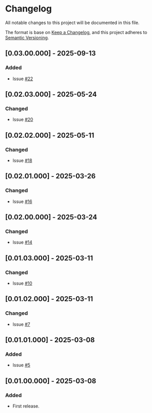 # Changelog
All notable changes to this project will be documented in this file.

The format is base on [Keep a Changelog](https://keepachangelog.com/en/1.1.0/), and this project adheres to [Semantic Versioning](https://semver.org/spec/v2.0.0.html).


## [0.03.00.000] - 2025-09-13
### Added
- Issue [#22](https://github.com/j3-signalroom/aws-clients-python_lib/issues/22)

## [0.02.03.000] - 2025-05-24
### Changed
- Issue [#20](https://github.com/j3-signalroom/aws-clients-python_lib/issues/20)

## [0.02.02.000] - 2025-05-11
### Changed
- Issue [#18](https://github.com/j3-signalroom/aws-clients-python_lib/issues/18)

## [0.02.01.000] - 2025-03-26
### Changed
- Issue [#16](https://github.com/j3-signalroom/aws-clients-python_lib/issues/16)

## [0.02.00.000] - 2025-03-24
### Changed
- Issue [#14](https://github.com/j3-signalroom/aws-clients-python_lib/issues/14)

## [0.01.03.000] - 2025-03-11
### Changed
- Issue [#10](https://github.com/j3-signalroom/aws-clients-python_lib/issues/10)

## [0.01.02.000] - 2025-03-11
### Changed
- Issue [#7](https://github.com/j3-signalroom/aws-clients-python_lib/issues/7)

## [0.01.01.000] - 2025-03-08
### Added
- Issue [#5](https://github.com/j3-signalroom/aws-clients-python_lib/issues/5)

## [0.01.00.000] - 2025-03-08
### Added
- First release.